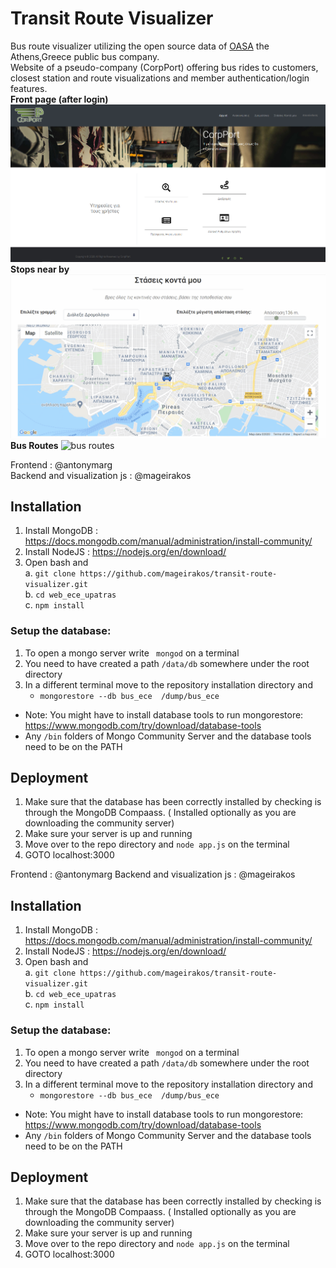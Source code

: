 # Transit Route Visualizer
Bus route visualizer utilizing the open source data of [OASA](http://geodata.gov.gr/en/dataset/oasa) the Athens,Greece public bus company.  
Website of a pseudo-company (CorpPort) offering bus rides to customers, closest station and route visualizations and member authentication/login features.  
**Front page (after login)**
![frontpage](./docs/frontpage.png)
**Stops near by**
![close stations](./docs/stops_close_by.gif)
**Bus Routes**
![bus routes](./docs/bus_routes.gif)

Frontend : @antonymarg  
Backend and visualization js : @mageirakos
  
## Installation  
1)	Install MongoDB : https://docs.mongodb.com/manual/administration/install-community/
2)	Install NodeJS : https://nodejs.org/en/download/  
3)	Open bash and  
a.	`git clone https://github.com/mageirakos/transit-route-visualizer.git`     
b.	`cd web_ece_upatras`      
c.	`npm install`    


### Setup the database:   
1)	To open a mongo server write  ` mongod` on a terminal
2)  You need to have created a path `/data/db` somewhere under the root directory
3)	In a different terminal move to the repository installation directory and
    -	`mongorestore --db bus_ece  /dump/bus_ece`    

* Note: You might have to install database tools to run mongorestore: https://www.mongodb.com/try/download/database-tools
* Any `/bin` folders of Mongo Community Server and the database tools need to be on the PATH
  

## Deployment   
1) Make sure that the database has been correctly installed by checking is through the MongoDB Compaass. ( Installed optionally as you are downloading the community server)
2) Make sure your server is up and running
3) Move over to the repo directory and `node app.js` on the terminal    
4) GOTO localhost:3000  



Frontend : @antonymarg
Backend and visualization js : @mageirakos

  
## Installation  
1)	Install MongoDB : https://docs.mongodb.com/manual/administration/install-community/
2)	Install NodeJS : https://nodejs.org/en/download/  
3)	Open bash and  
a.	`git clone https://github.com/mageirakos/transit-route-visualizer.git`     
b.	`cd web_ece_upatras`      
c.	`npm install`    


### Setup the database:   
1)	To open a mongo server write  ` mongod` on a terminal
2)  You need to have created a path `/data/db` somewhere under the root directory
3)	In a different terminal move to the repository installation directory and
    -	`mongorestore --db bus_ece  /dump/bus_ece`    

* Note: You might have to install database tools to run mongorestore: https://www.mongodb.com/try/download/database-tools
* Any `/bin` folders of Mongo Community Server and the database tools need to be on the PATH
  

## Deployment   
1) Make sure that the database has been correctly installed by checking is through the MongoDB Compaass. ( Installed optionally as you are downloading the community server)
2) Make sure your server is up and running
3) Move over to the repo directory and `node app.js` on the terminal    
4) GOTO localhost:3000  


